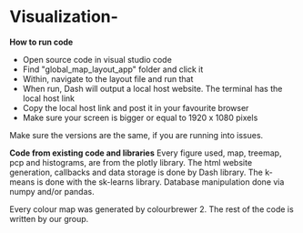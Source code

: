 # Visualization-

**How to run code**
- Open source code in visual studio code
- Find "global_map_layout_app" folder and click it
- Within, navigate to the layout file and run that
- When run, Dash will output a local host website. The terminal has the local host link
- Copy the local host link and post it in your favourite browser
- Make sure your screen is bigger or equal to 1920 x 1080 pixels

Make sure the versions are the same, if you are running into issues.

**Code from existing code and libraries**
Every figure used, map, treemap, pcp and histograms, are from the plotly library.
The html website generation, callbacks and data storage is done by Dash library.
The k-means is done with the sk-learns library.
Database manipulation done via numpy and/or pandas.

Every colour map was generated by colourbrewer 2.
The rest of the code is written by our group.